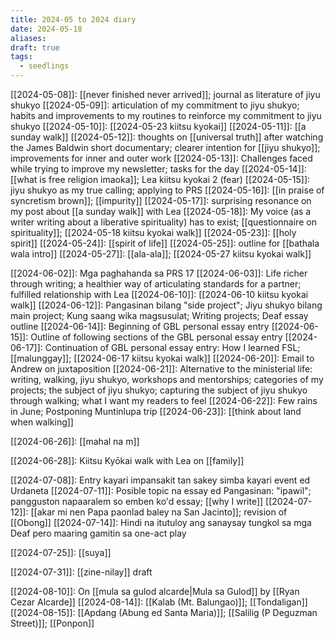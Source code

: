 ```yaml
---
title: 2024-05 to 2024 diary
date: 2024-05-18
aliases: 
draft: true
tags:
  - seedlings
---
```

[[2024-05-08]]: [[never finished never arrived]]; journal as literature of jiyu shukyo
[[2024-05-09]]: articulation of my commitment to jiyu shukyo; habits and improvements to my routines to reinforce my commitment to jiyu shukyo
[[2024-05-10]]: [[2024-05-23 kiitsu kyokai]]
[[2024-05-11]]: [[a sunday walk]]
[[2024-05-12]]: thoughts on [[universal truth]] after watching the James Baldwin short documentary; clearer intention for [[jiyu shukyo]]; improvements for inner and outer work
[[2024-05-13]]: Challenges faced while trying to improve my newsletter; tasks for the day
[[2024-05-14]]: [[what is free religion imaoka]]; Lea kiitsu kyokai 2 (fear)
[[2024-05-15]]: jiyu shukyo as my true calling; applying to PRS
[[2024-05-16]]: [[in praise of syncretism brown]]; [[impurity]]
[[2024-05-17]]: surprising resonance on my post about [[a sunday walk]] with Lea
[[2024-05-18]]: My voice (as a writer writing about a liberative spirituality) has to exist; [[questionnaire on spirituality]]; [[2024-05-18 kiitsu kyokai walk]]
[[2024-05-23]]: [[holy spirit]]
[[2024-05-24]]: [[spirit of life]]
[[2024-05-25]]: outline for [[bathala wala intro]]
[[2024-05-27]]: [[ala-ala]]; [[2024-05-27 kiitsu kyokai walk]]

[[2024-06-02]]: Mga paghahanda sa PRS 17
[[2024-06-03]]: Life richer through writing; a healthier way of articulating standards for a partner; fulfilled relationship with Lea
[[2024-06-10]]: [[2024-06-10 kiitsu kyokai walk]]
[[2024-06-12]]: Pangasinan bilang "side project"; Jiyu shukyo bilang main project; Kung saang wika magsusulat; Writing projects; Deaf essay outline
[[2024-06-14]]: Beginning of GBL personal essay entry
[[2024-06-15]]: Outline of following sections of the GBL personal essay entry
[[2024-06-17]]: Continuation of GBL personal essay entry: How I learned FSL; [[malunggay]]; [[2024-06-17 kiitsu kyokai walk]]
[[2024-06-20]]: Email to Andrew on juxtaposition
[[2024-06-21]]: Alternative to the ministerial life: writing, walking, jiyu shukyo, workshops and mentorships; categories of my projects; the subject of jiyu shukyo; capturing the subject of jiyu shukyo through walking; what I want my readers to feel
[[2024-06-22]]: Few rains in June; Postponing Muntinlupa trip
[[2024-06-23]]: [[think about land when walking]]

[[2024-06-26]]: [[mahal na m]]

[[2024-06-28]]: Kiitsu Kyōkai walk with Lea on [[family]]

[[2024-07-08]]: Entry kayari impansakit tan sakey simba kayari event ed Urdaneta
[[2024-07-11]]: Posible topic na essay ed Pangasinan: "ipawil"; pangguston napaaralem so emben ko'd essay; [[why I write]]
[[2024-07-12]]: [[akar mi nen Papa paonlad baley na San Jacinto]]; revision of [[Obong]]
[[2024-07-14]]: Hindi na itutuloy ang sanaysay tungkol sa mga Deaf pero maaring gamitin sa one-act play

[[2024-07-25]]: [[suya]]

[[2024-07-31]]: [[zine-nilay]] draft

[[2024-08-10]]: On [[mula sa gulod alcarde|Mula sa Gulod]] by [[Ryan Cezar Alcarde]]
[[2024-08-14]]: [[Kalab (Mt. Balungao)]]; [[Tondaligan]]
[[2024-08-15]]: [[Apdang (Abung ed Santa Maria)]]; [[Salilig (P Deguzman Street)]]; [[Ponpon]]